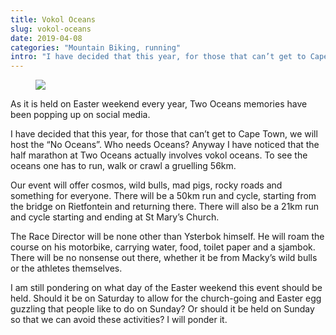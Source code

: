 ```yaml
---
title: Vokol Oceans
slug: vokol-oceans
date: 2019-04-08
categories: "Mountain Biking, running"
intro: "I have decided that this year, for those that can’t get to Cape Town, we will host the “No Oceans”.  Who needs Oceans? Anyway I have noticed that the half marathon at Two Oceans actually involves vokol oceans. To see the oceans one has to run, walk or crawl a gruelling 56km."
---
```


<figure class="wp-block-image"><img src="http://res.cloudinary.com/dy6grlu8z/image/upload/v1558866433/vsazb1zqyuhjfwcnpyki.jpg"/></figure>

<p>As it is held on Easter weekend every year, Two Oceans memories have been popping up on social media.</p>

<p>I have decided that this year, for those that can’t get to Cape Town, we will host the “No Oceans”.  Who needs Oceans? Anyway I have noticed that the half marathon at Two Oceans actually involves vokol oceans. To see the oceans one has to run, walk or crawl a gruelling 56km.</p>

<p>Our event will offer cosmos, wild bulls, mad pigs, rocky roads and something for everyone. There will be a 50km run and cycle, starting from the bridge on Rietfontein and returning there. There will also be a 21km run and cycle starting and ending at St Mary’s Church.</p>

<p>The Race Director will be none other than Ysterbok himself. He will roam the course on his motorbike, carrying water, food, toilet paper and a sjambok. There will be no nonsense out there, whether it be from Macky’s wild bulls or the athletes themselves.</p>

<p>I am still pondering on what day of the Easter weekend this event should be held. Should it be on Saturday to allow for the church-going and Easter egg guzzling that people like to do on Sunday? Or should it be held on Sunday so that we can avoid these activities? I will ponder it.</p>
